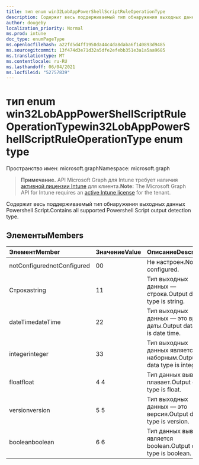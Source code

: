 ```yaml
---
title: тип enum win32LobAppPowerShellScriptRuleOperationType
description: Содержит весь поддерживаемый тип обнаружения выходных данных Powershell Script.
author: dougeby
localization_priority: Normal
ms.prod: intune
doc_type: enumPageType
ms.openlocfilehash: a22fd5d4ff1950da44c4da8daba6f140893d9485
ms.sourcegitcommit: 13f474d3e71d32a5dfe2efebb351e3a1a5aa9685
ms.translationtype: MT
ms.contentlocale: ru-RU
ms.lasthandoff: 06/04/2021
ms.locfileid: "52757839"
---
```

# <a name="win32lobapppowershellscriptruleoperationtype-enum-type"></a><span data-ttu-id="62951-103">тип enum win32LobAppPowerShellScriptRuleOperationType</span><span class="sxs-lookup"><span data-stu-id="62951-103">win32LobAppPowerShellScriptRuleOperationType enum type</span></span>

<span data-ttu-id="62951-104">Пространство имен: microsoft.graph</span><span class="sxs-lookup"><span data-stu-id="62951-104">Namespace: microsoft.graph</span></span>

> <span data-ttu-id="62951-105">**Примечание.** API Microsoft Graph для Intune требует наличия [активной лицензии Intune](https://go.microsoft.com/fwlink/?linkid=839381) для клиента.</span><span class="sxs-lookup"><span data-stu-id="62951-105">**Note:** The Microsoft Graph API for Intune requires an [active Intune license](https://go.microsoft.com/fwlink/?linkid=839381) for the tenant.</span></span>

<span data-ttu-id="62951-106">Содержит весь поддерживаемый тип обнаружения выходных данных Powershell Script.</span><span class="sxs-lookup"><span data-stu-id="62951-106">Contains all supported Powershell Script output detection type.</span></span>

## <a name="members"></a><span data-ttu-id="62951-107">Элементы</span><span class="sxs-lookup"><span data-stu-id="62951-107">Members</span></span>
|<span data-ttu-id="62951-108">Элемент</span><span class="sxs-lookup"><span data-stu-id="62951-108">Member</span></span>|<span data-ttu-id="62951-109">Значение</span><span class="sxs-lookup"><span data-stu-id="62951-109">Value</span></span>|<span data-ttu-id="62951-110">Описание</span><span class="sxs-lookup"><span data-stu-id="62951-110">Description</span></span>|
|:---|:---|:---|
|<span data-ttu-id="62951-111">notConfigured</span><span class="sxs-lookup"><span data-stu-id="62951-111">notConfigured</span></span>|<span data-ttu-id="62951-112">0</span><span class="sxs-lookup"><span data-stu-id="62951-112">0</span></span>|<span data-ttu-id="62951-113">Не настроен.</span><span class="sxs-lookup"><span data-stu-id="62951-113">Not configured.</span></span>|
|<span data-ttu-id="62951-114">Строка</span><span class="sxs-lookup"><span data-stu-id="62951-114">string</span></span>|<span data-ttu-id="62951-115">1</span><span class="sxs-lookup"><span data-stu-id="62951-115">1</span></span>|<span data-ttu-id="62951-116">Тип выходных данных — строка.</span><span class="sxs-lookup"><span data-stu-id="62951-116">Output data type is string.</span></span>|
|<span data-ttu-id="62951-117">dateTime</span><span class="sxs-lookup"><span data-stu-id="62951-117">dateTime</span></span>|<span data-ttu-id="62951-118">2</span><span class="sxs-lookup"><span data-stu-id="62951-118">2</span></span>|<span data-ttu-id="62951-119">Тип выходных данных — это время даты.</span><span class="sxs-lookup"><span data-stu-id="62951-119">Output data type is date time.</span></span>|
|<span data-ttu-id="62951-120">integer</span><span class="sxs-lookup"><span data-stu-id="62951-120">integer</span></span>|<span data-ttu-id="62951-121">3</span><span class="sxs-lookup"><span data-stu-id="62951-121">3</span></span>|<span data-ttu-id="62951-122">Тип выходных данных является наборным.</span><span class="sxs-lookup"><span data-stu-id="62951-122">Output data type is integer.</span></span>|
|<span data-ttu-id="62951-123">float</span><span class="sxs-lookup"><span data-stu-id="62951-123">float</span></span>|<span data-ttu-id="62951-124">4 </span><span class="sxs-lookup"><span data-stu-id="62951-124">4</span></span>|<span data-ttu-id="62951-125">Тип данных вывода плавает.</span><span class="sxs-lookup"><span data-stu-id="62951-125">Output data type is float.</span></span>|
|<span data-ttu-id="62951-126">version</span><span class="sxs-lookup"><span data-stu-id="62951-126">version</span></span>|<span data-ttu-id="62951-127">5 </span><span class="sxs-lookup"><span data-stu-id="62951-127">5</span></span>|<span data-ttu-id="62951-128">Тип выходных данных — это версия.</span><span class="sxs-lookup"><span data-stu-id="62951-128">Output data type is version.</span></span>|
|<span data-ttu-id="62951-129">boolean</span><span class="sxs-lookup"><span data-stu-id="62951-129">boolean</span></span>|<span data-ttu-id="62951-130">6 </span><span class="sxs-lookup"><span data-stu-id="62951-130">6</span></span>|<span data-ttu-id="62951-131">Тип данных вывода является boolean.</span><span class="sxs-lookup"><span data-stu-id="62951-131">Output data type is boolean.</span></span>|




